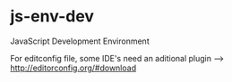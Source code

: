 # js-env-dev
JavaScript Development Environment

For editconfig file, some IDE's need an aditional plugin --> http://editorconfig.org/#download
